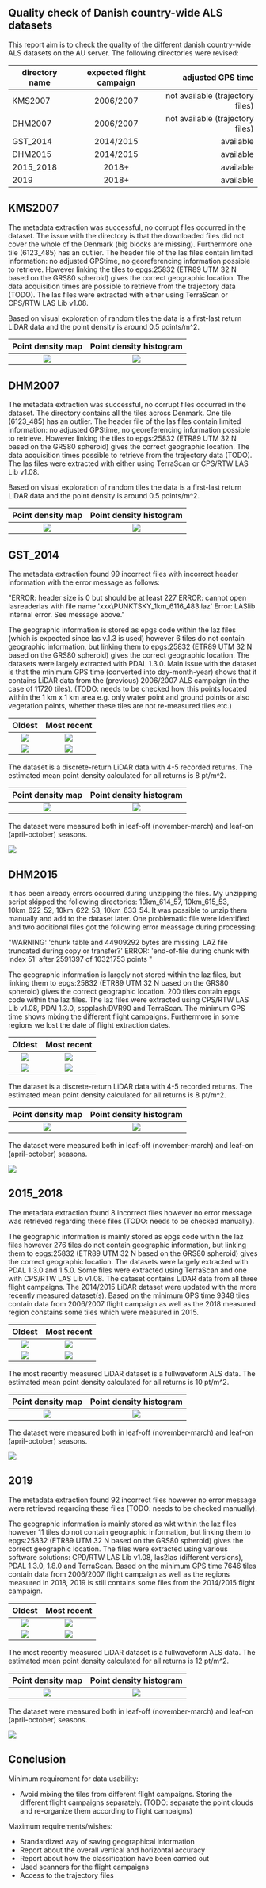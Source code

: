 ## Quality check of Danish country-wide ALS datasets

This report aim is to check the quality of the different danish country-wide ALS datasets on the AU server. The following directories were revised:

| directory name | expected flight campaign | adjusted GPS time |
| --- |:---:| ---:|  
| KMS2007 | 2006/2007 | not available (trajectory files) | 
| DHM2007 | 2006/2007 | not available (trajectory files) | 
| GST_2014 | 2014/2015 | available |
| DHM2015 | 2014/2015 | available |
| 2015_2018 | 2018+ | available |
| 2019 | 2018+ | available |

## KMS2007

The metadata extraction was successful, no corrupt files occurred in the dataset. The issue with the directory is that the downloaded files did not cover the whole of the Denmark (big blocks are missing). Furthermore one tile (6123_485) has an outlier. The header file of the las files contain limited information: no adjusted GPStime, no georeferencing information possible to retrieve. However linking the tiles to epgs:25832 (ETR89 UTM 32 N based on the GRS80 spheroid) gives the correct geographic location. The data acquisition times are possible to retrieve from the trajectory data (TODO). The las files were extracted with either using TerraScan or CPS/RTW LAS Lib v1.08.

Based on visual exploration of random tiles the data is a first-last return LiDAR data and the point density is around 0.5 points/m^2. 

Point density map           |  Point density histogram
:-------------------------:|:-------------------------:
![](figures/KMS2007_pdens.png)  |  ![](figures/KMS2007_histo_pdens_plot.png)

## DHM2007

The metadata extraction was successful, no corrupt files occurred in the dataset. The directory contains all the tiles across Denmark. One tile (6123_485) has an outlier. The header file of the las files contain limited information: no adjusted GPStime, no georeferencing information possible to retrieve. However linking the tiles to epgs:25832 (ETR89 UTM 32 N based on the GRS80 spheroid) gives the correct geographic location. The data acquisition times possible to retrieve from the trajectory data (TODO). The las files were extracted with either using TerraScan or CPS/RTW LAS Lib v1.08. 

Based on visual exploration of random tiles the data is a first-last return LiDAR data and the point density is around 0.5 points/m^2. 

Point density map           |  Point density histogram
:-------------------------:|:-------------------------:
![](figures/DHM2007_pdens.png)  |  ![](figures/DHM2007_histo_pdens_plot.png) 

## GST_2014

The metadata extraction found 99 incorrect files with incorrect header information with the error message as follows:

"ERROR: header size is 0 but should be at least 227
ERROR: cannot open lasreaderlas with file name 'xxx\PUNKTSKY_1km_6116_483.laz'
Error: LASlib internal error. See message above."

The geographic information is stored as epgs code within the laz files (which is expected since las v.1.3 is used) however 6 tiles do not contain geographic information, but linking them to epgs:25832 (ETR89 UTM 32 N based on the GRS80 spheroid) gives the correct geographic location. The datasets were largely extracted with PDAL 1.3.0. Main issue with the dataset is that the minimum GPS time (converted into day-month-year) shows that it contains LiDAR data from the (previous) 2006/2007 ALS campaign (in the case of 11720 tiles). (TODO: needs to be checked how this points located within the 1 km x 1 km area e.g. only water point and ground points or also vegetation points, whether these tiles are not re-measured tiles etc.)

Oldest            |  Most recent
:-------------------------:|:-------------------------:
![](figures/GST_2014_oldest_gpstime.png)  |  ![](figures/GST_2014_recent_gpstime.png)
![](figures/GST_2014_histo_oldest_plot.png)  |  ![](figures/GST_2014_histo_recent_plot.png)

The dataset is a discrete-return LiDAR data with 4-5 recorded returns. The estimated mean point density calculated for all returns is 8 pt/m^2. 

Point density map           |  Point density histogram
:-------------------------:|:-------------------------:
![](figures/GST_2014_pdens.png)  |  ![](figures/GST_2014_histo_pdens_plot.png)

The dataset were measured both in leaf-off (november-march) and leaf-on (april-october) seasons.

![](figures/GST_2014_months_inseason.png)

## DHM2015

It has been already errors occurred during unzipping the files. My unzipping script skipped the following directories: 10km_614_57, 10km_615_53, 10km_622_52, 10km_622_53, 10km_633_54. It was possible to unzip them manually and add to the dataset later. One problematic file were identified and two additional files got the following error meassage during processing:

"WARNING: 'chunk table and 44909292 bytes are missing. LAZ file truncated during
copy or transfer?' 
ERROR: 'end-of-file during chunk with index 51' after 2591397 of 10321753 points
"

The geographic information is largely not stored within the laz files, but linking them to epgs:25832 (ETR89 UTM 32 N based on the GRS80 spheroid) gives the correct geographic location. 200 tiles contain epgs code within the laz files. The laz files were extracted using CPS/RTW LAS Lib v1.08, PDAl 1.3.0, sspplash:DVR90 and TerraScan. The minimum GPS time shows mixing the different flight campaigns. Furthermore in some regions we lost the date of flight extraction dates.

Oldest            |  Most recent
:-------------------------:|:-------------------------:
![](figures/DHM2015_oldest_gpstime.png)  |  ![](figures/DHM2015_recent_gpstime.png)
![](figures/DHM2015_histo_oldest_plot.png)  |  ![](figures/DHM2015_histo_recent_plot.png)

The dataset is a discrete-return LiDAR data with 4-5 recorded returns. The estimated mean point density calculated for all returns is 8 pt/m^2. 

Point density map           |  Point density histogram
:-------------------------:|:-------------------------:
![](figures/DHM2015_pdens.png)  |  ![](figures/DHM2015_histo_pdens_plot.png)

The dataset were measured both in leaf-off (november-march) and leaf-on (april-october) seasons.

![](figures/DHM2015_months_inseason.png)

## 2015_2018

The metadata extraction found 8 incorrect files however no error message was retrieved regarding these files (TODO: needs to be checked manually). 

The geographic information is mainly stored as epgs code within the laz files however 276 tiles do not contain geographic information, but linking them to epgs:25832 (ETR89 UTM 32 N based on the GRS80 spheroid) gives the correct geographic location. The datasets were largely extracted with PDAL 1.3.0 and 1.5.0. Some files were extracted using TerraScan and one with CPS/RTW LAS Lib v1.08. The dataset contains LiDAR data from all three flight campaigns. The 2014/2015 LiDAR dataset were updated with the more recently measured dataset(s). Based on the minimum GPS time 9348 tiles contain data from 2006/2007 flight campaign as well as the 2018 measured region constains some tiles which were measured in 2015. 

Oldest            |  Most recent
:-------------------------:|:-------------------------:
![](figures/dir2015_2018_oldest_gpstime.png)  |  ![](figures/dir2015_2018_recent_gpstime.png)
![](figures/dir2015_2018_histo_oldest_plot.png)  |  ![](figures/dir2015_2018_histo_recent_plot.png)

The most recently measured LiDAR dataset is a fullwaveform ALS data. The estimated mean point density calculated for all returns is 10 pt/m^2.

Point density map           |  Point density histogram
:-------------------------:|:-------------------------:
![](figures/dir2015_2018_pdens.png)  |  ![](figures/dir2015_2018_histo_pdens_plot.png)

The dataset were measured both in leaf-off (november-march) and leaf-on (april-october) seasons.

![](figures/dir2015_2018_months_inseason.png)

## 2019

The metadata extraction found 92 incorrect files however no error message were retrieved regarding these files (TODO: needs to be checked manually). 

The geographic information is mainly stored as wkt within the laz files however 11 tiles do not contain geographic information, but linking them to epgs:25832 (ETR89 UTM 32 N based on the GRS80 spheroid) gives the correct geographic location. The files were extracted using various software solutions: CPD/RTW LAS Lib v1.08, las2las (different versions), PDAL 1.3.0, 1.8.0 and TerraScan. Based on the minimum GPS time 7646 tiles contain data from 2006/2007 flight campaign as well as the regions measured in 2018, 2019 is still contains some files from the 2014/2015 flight campaign. 

Oldest            |  Most recent
:-------------------------:|:-------------------------:
![](figures/dir2019_oldest_gpstime.png)  |  ![](figures/dir2019_recent_gpstime.png)
![](figures/dir2019_histo_oldest_plot.png)  |  ![](figures/dir2019_histo_recent_plot.png)

The most recently measured LiDAR dataset is a fullwaveform ALS data. The estimated mean point density calculated for all returns is 12 pt/m^2.

Point density map           |  Point density histogram
:-------------------------:|:-------------------------:
![](figures/dir2019_pdens.png)  |  ![](figures/dir2019_histo_pdens_plot.png)

The dataset were measured both in leaf-off (november-march) and leaf-on (april-october) seasons.

![](figures/dir2019_months_inseason.png)

## Conclusion

Minimum requirement for data usability: 
- Avoid mixing the tiles from different flight campaigns. Storing the different flight campaigns separately. (TODO: separate the point clouds and re-organize them according to flight campaigns) 

Maximum requirements/wishes:
- Standardized way of saving geographical information
- Report about the overall vertical and horizontal accuracy
- Report about how the classification have been carried out
- Used scanners for the flight campaigns
- Access to the trajectory files